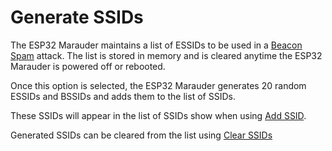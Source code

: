 # Generate SSIDs
The ESP32 Marauder maintains a list of ESSIDs to be used in a [Beacon Spam](beacon-spam-list) attack. The list is stored in memory and is cleared anytime the ESP32 Marauder is powered off or rebooted.  

Once this option is selected, the ESP32 Marauder generates 20 random ESSIDs and BSSIDs and adds them to the list of SSIDs.  

These SSIDs will appear in the list of SSIDs show when using [Add SSID](add-ssid).

Generated SSIDs can be cleared from the list using [Clear SSIDs](clear-ssids)